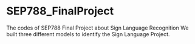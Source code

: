 # SEP788_FinalProject
The codes of SEP788 Final Project about Sign Language Recognition 
We built three different models to identify the Sign Language Project.
